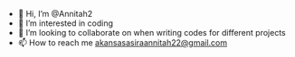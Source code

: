 - 👋 Hi, I’m @Annitah2
- 👀 I’m interested in coding
- 💞️ I’m looking to collaborate on when writing codes for different projects
- 📫 How to reach me akansasasiraannitah22@gmail.com
<!---
Annitah2/Annitah2 is a ✨ special ✨ repository because its `README.md` (this file) appears on your GitHub profile.
You can click the Preview link to take a look at your changes.
--->
